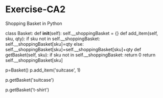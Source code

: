# Exercise-CA2
Shopping Basket in Python

class Basket:
    def __init__(self):
        self.__shoppingBasket = {}
    def add_item(self, sku, qty):
        if sku not in self.__shoppingBasket:
            self.__shoppingBasket[sku]=qty
        else:
            self.__shoppingBasket[sku]=self.__shoppingBasket[sku]+qty
    def getBasket(self, sku):
        if sku not in self.__shoppingBasket:
            return 0
        return self.__shoppingBasket[sku]
        
p=Basket()
p.add_item('suitcase', 1)

p.getBasket('suitcase')

p.getBasket('t-shirt')
